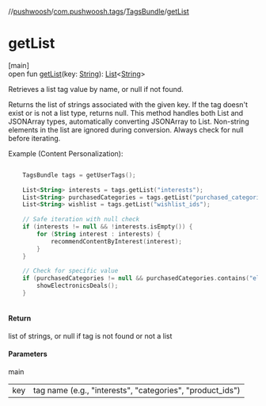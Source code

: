 //[pushwoosh](../../../index.md)/[com.pushwoosh.tags](../index.md)/[TagsBundle](index.md)/[getList](get-list.md)

# getList

[main]\
open fun [getList](get-list.md)(key: [String](https://developer.android.com/reference/kotlin/java/lang/String.html)): [List](https://developer.android.com/reference/kotlin/java/util/List.html)&lt;[String](https://developer.android.com/reference/kotlin/java/lang/String.html)&gt;

Retrieves a list tag value by name, or null if not found. 

 Returns the list of strings associated with the given key. If the tag doesn't exist or is not a list type, returns null. This method handles both List and JSONArray types, automatically converting JSONArray to List<String>. Non-string elements in the list are ignored during conversion. Always check for null before iterating. 

Example (Content Personalization):

```kotlin

	TagsBundle tags = getUserTags();
	
	List<String> interests = tags.getList("interests");
	List<String> purchasedCategories = tags.getList("purchased_categories");
	List<String> wishlist = tags.getList("wishlist_ids");
	
	// Safe iteration with null check
	if (interests != null && !interests.isEmpty()) {
	    for (String interest : interests) {
	        recommendContentByInterest(interest);
	    }
	}
	
	// Check for specific value
	if (purchasedCategories != null && purchasedCategories.contains("electronics")) {
	    showElectronicsDeals();
	}
	
```

#### Return

list of strings, or null if tag is not found or not a list

#### Parameters

main

| | |
|---|---|
| key | tag name (e.g., &quot;interests&quot;, &quot;categories&quot;, &quot;product_ids&quot;) |
